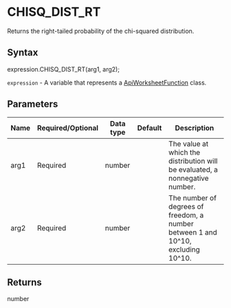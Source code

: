 # CHISQ_DIST_RT

Returns the right-tailed probability of the chi-squared distribution.

## Syntax

expression.CHISQ_DIST_RT(arg1, arg2);

`expression` - A variable that represents a [ApiWorksheetFunction](../ApiWorksheetFunction.md) class.

## Parameters

| **Name** | **Required/Optional** | **Data type** | **Default** | **Description** |
| ------------- | ------------- | ------------- | ------------- | ------------- |
| arg1 | Required | number |  | The value at which the distribution will be evaluated, a nonnegative number. |
| arg2 | Required | number |  | The number of degrees of freedom, a number between 1 and 10^10, excluding 10^10. |

## Returns

number